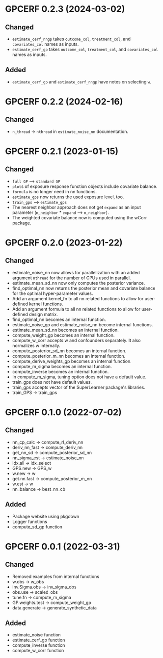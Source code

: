 # GPCERF 0.2.3 (2024-03-02)

## Changed

- `estimate_cerf_nngp` takes `outcome_col`, `treatment_col`, and `covariates_col` names as inputs.
- `estimate_cerf_gp` takes `outcome_col`, `treatment_col`, and `covariates_col` names as inputs.

## Added

- `estimate_cerf_gp` and `estimate_cerf_nngp` have notes on selecting `w`.



# GPCERF 0.2.2 (2024-02-16)

## Changed
- `n_thread` -> `nthread` in `estimate_noise_nn` documentation.


# GPCERF 0.2.1 (2023-01-15)

## Changed
- `full GP` --> `standard GP`
- `plot`s of exposure response function objects include covariate balance.
- `formula` is no longer need in nn functions.
- `estimate_gps` now returns the used exposure level, too. 
- `train_gps` --> `estimate_gps` 
- The nearest neighbor approach does not get `expand` as an input parameter (`n_neighbor` * `expand` --> `n_neighbor`).
- The weighted covariate balance now is computed using the wCorr package.


# GPCERF 0.2.0 (2023-01-22)

## Changed
* estimate_noise_nn now allows for parallelization with an added argument `nthread` for the number of CPUs used in parallel.
* estimate_mean_sd_nn now only computes the posterior variance.
* find_optimal_nn now returns the posterior mean and covariate balance for the optimal hyper-parameter values.
* Add an argument kernel_fn to all nn related functions to allow for user-defined kernel functions.
* Add an argument formula to all nn related functions to allow for user-defined design matrix.
* find_optimal_nn becomes an internal function.
* estimate_noise_gp and estimate_noise_nn become internal functions. 
* estimate_mean_sd_nn becomes an internal function.
* compute_weight_gp becomes an internal function.
* compute_w_corr accepts w and confounders separately. It also normalizes w internally.  
* compute_posterior_sd_nn becomes an internal function.
* compute_posterior_m_nn becomes an internal function.
* compute_derive_weights_gp becomes an internal function. 
* compute_m_sigma becomes an internal function.
* compute_inverse becomes an internal function. 
* In compute_m_sigma, tuning option does not have a default value. 
* train_gps does not have default values.
* train_gps accepts vector of the SuperLearner package's libraries.
* train_GPS -> train_gps


# GPCERF 0.1.0 (2022-07-02)

## Changed

* nn_cp_calc -> compute_rl_deriv_nn
* deriv_nn_fast -> compute_deriv_nn
* get_nn_sd -> compute_posterior_sd_nn
* nn_sigma_est -> estimate_noise_nn
* idx.all -> idx_select
* GPS.new -> GPS_w
* w.new -> w
* get.nn.fast -> compute_posterior_m_nn
* w.est -> w 
* nn_balance -> best_nn_cb

## Added

* Package website using pkgdown
* Logger functions
* compute_sd_gp function


# GPCERF 0.0.1 (2022-03-31)

## Changed

* Removed examples from internal functions
* w.obs -> w_obs
* inv.Sigma.obs -> inv_sigma_obs
* obs.use -> scaled_obs
* tune.fn -> compute_m_sigma
* GP.weights.test -> compute_weight_gp
* data.generate -> generate_synthetic_data 


## Added

* estimate_noise function
* estimate_cerf_gp function
* compute_inverse function
* compute_w_corr function

